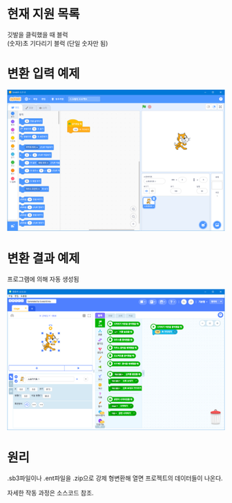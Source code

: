 # 현재 지원 목록
깃발을 클릭했을 때 블럭  
(숫자)초 기다리기 블럭 (단일 숫자만 됨)

# 변환 입력 예제

![](doc/input.png)

# 변환 결과 예제

프로그램에 의해 자동 생성됨

![](doc/output.png)



# 원리

.sb3파일이나 .ent파일을 .zip으로 강제 형변환해 열면 프로젝트의 데이터들이 나온다.

자세한 작동 과정은 소스코드 참조.
